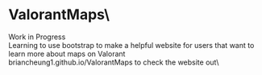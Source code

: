 # ValorantMaps\

Work in Progress\
Learning to use bootstrap to make a helpful website for users that want to learn more about maps on Valorant\
briancheung1.github.io/ValorantMaps to check the website out\
